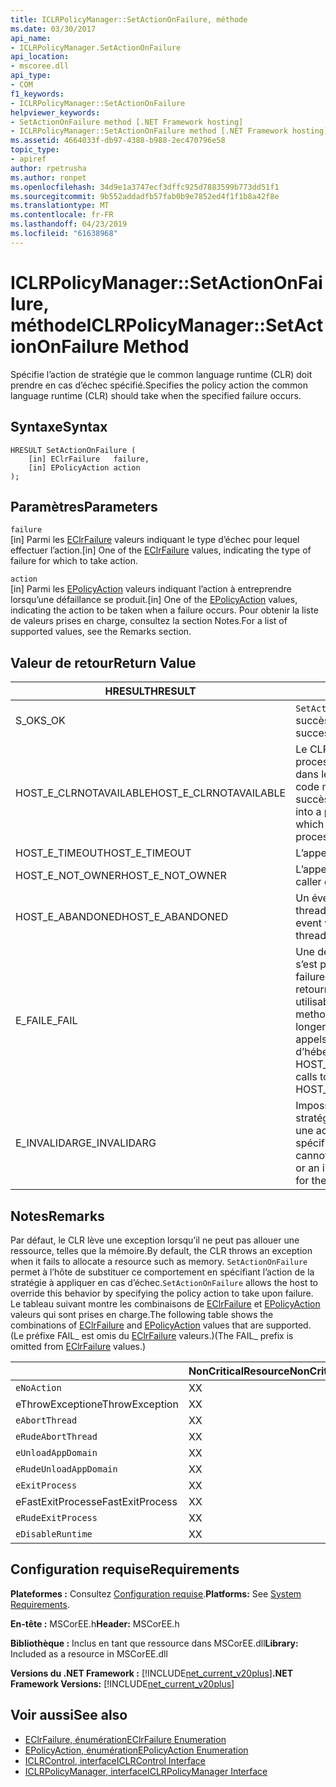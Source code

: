 ```yaml
---
title: ICLRPolicyManager::SetActionOnFailure, méthode
ms.date: 03/30/2017
api_name:
- ICLRPolicyManager.SetActionOnFailure
api_location:
- mscoree.dll
api_type:
- COM
f1_keywords:
- ICLRPolicyManager::SetActionOnFailure
helpviewer_keywords:
- SetActionOnFailure method [.NET Framework hosting]
- ICLRPolicyManager::SetActionOnFailure method [.NET Framework hosting]
ms.assetid: 4664033f-db97-4388-b988-2ec470796e58
topic_type:
- apiref
author: rpetrusha
ms.author: ronpet
ms.openlocfilehash: 34d9e1a3747ecf3dffc925d7883599b773dd51f1
ms.sourcegitcommit: 9b552addadfb57fab0b9e7852ed4f1f1b8a42f8e
ms.translationtype: MT
ms.contentlocale: fr-FR
ms.lasthandoff: 04/23/2019
ms.locfileid: "61638968"
---
```

# <a name="iclrpolicymanagersetactiononfailure-method"></a><span data-ttu-id="ef895-102">ICLRPolicyManager::SetActionOnFailure, méthode</span><span class="sxs-lookup"><span data-stu-id="ef895-102">ICLRPolicyManager::SetActionOnFailure Method</span></span>
<span data-ttu-id="ef895-103">Spécifie l’action de stratégie que le common language runtime (CLR) doit prendre en cas d’échec spécifié.</span><span class="sxs-lookup"><span data-stu-id="ef895-103">Specifies the policy action the common language runtime (CLR) should take when the specified failure occurs.</span></span>  
  
## <a name="syntax"></a><span data-ttu-id="ef895-104">Syntaxe</span><span class="sxs-lookup"><span data-stu-id="ef895-104">Syntax</span></span>  
  
```  
HRESULT SetActionOnFailure (  
    [in] EClrFailure   failure,  
    [in] EPolicyAction action  
);  
```  
  
## <a name="parameters"></a><span data-ttu-id="ef895-105">Paramètres</span><span class="sxs-lookup"><span data-stu-id="ef895-105">Parameters</span></span>  
 `failure`  
 <span data-ttu-id="ef895-106">[in] Parmi les [EClrFailure](../../../../docs/framework/unmanaged-api/hosting/eclrfailure-enumeration.md) valeurs indiquant le type d’échec pour lequel effectuer l’action.</span><span class="sxs-lookup"><span data-stu-id="ef895-106">[in] One of the [EClrFailure](../../../../docs/framework/unmanaged-api/hosting/eclrfailure-enumeration.md) values, indicating the type of failure for which to take action.</span></span>  
  
 `action`  
 <span data-ttu-id="ef895-107">[in] Parmi les [EPolicyAction](../../../../docs/framework/unmanaged-api/hosting/epolicyaction-enumeration.md) valeurs indiquant l’action à entreprendre lorsqu’une défaillance se produit.</span><span class="sxs-lookup"><span data-stu-id="ef895-107">[in] One of the [EPolicyAction](../../../../docs/framework/unmanaged-api/hosting/epolicyaction-enumeration.md) values, indicating the action to be taken when a failure occurs.</span></span> <span data-ttu-id="ef895-108">Pour obtenir la liste de valeurs prises en charge, consultez la section Notes.</span><span class="sxs-lookup"><span data-stu-id="ef895-108">For a list of supported values, see the Remarks section.</span></span>  
  
## <a name="return-value"></a><span data-ttu-id="ef895-109">Valeur de retour</span><span class="sxs-lookup"><span data-stu-id="ef895-109">Return Value</span></span>  
  
|<span data-ttu-id="ef895-110">HRESULT</span><span class="sxs-lookup"><span data-stu-id="ef895-110">HRESULT</span></span>|<span data-ttu-id="ef895-111">Description</span><span class="sxs-lookup"><span data-stu-id="ef895-111">Description</span></span>|  
|-------------|-----------------|  
|<span data-ttu-id="ef895-112">S_OK</span><span class="sxs-lookup"><span data-stu-id="ef895-112">S_OK</span></span>|<span data-ttu-id="ef895-113">`SetActionOnFailure` retourné avec succès.</span><span class="sxs-lookup"><span data-stu-id="ef895-113">`SetActionOnFailure` returned successfully.</span></span>|  
|<span data-ttu-id="ef895-114">HOST_E_CLRNOTAVAILABLE</span><span class="sxs-lookup"><span data-stu-id="ef895-114">HOST_E_CLRNOTAVAILABLE</span></span>|<span data-ttu-id="ef895-115">Le CLR n’a pas été chargé dans un processus ou le CLR est dans un état dans lequel il ne peut pas exécuter le code managé ou traiter l’appel avec succès.</span><span class="sxs-lookup"><span data-stu-id="ef895-115">The CLR has not been loaded into a process, or the CLR is in a state in which it cannot run managed code or process the call successfully.</span></span>|  
|<span data-ttu-id="ef895-116">HOST_E_TIMEOUT</span><span class="sxs-lookup"><span data-stu-id="ef895-116">HOST_E_TIMEOUT</span></span>|<span data-ttu-id="ef895-117">L’appel a expiré.</span><span class="sxs-lookup"><span data-stu-id="ef895-117">The call timed out.</span></span>|  
|<span data-ttu-id="ef895-118">HOST_E_NOT_OWNER</span><span class="sxs-lookup"><span data-stu-id="ef895-118">HOST_E_NOT_OWNER</span></span>|<span data-ttu-id="ef895-119">L’appelant ne possède pas le verrou.</span><span class="sxs-lookup"><span data-stu-id="ef895-119">The caller does not own the lock.</span></span>|  
|<span data-ttu-id="ef895-120">HOST_E_ABANDONED</span><span class="sxs-lookup"><span data-stu-id="ef895-120">HOST_E_ABANDONED</span></span>|<span data-ttu-id="ef895-121">Un événement a été annulé alors qu’un thread bloqué ou Fibre l’attendait.</span><span class="sxs-lookup"><span data-stu-id="ef895-121">An event was canceled while a blocked thread or fiber was waiting on it.</span></span>|  
|<span data-ttu-id="ef895-122">E_FAIL</span><span class="sxs-lookup"><span data-stu-id="ef895-122">E_FAIL</span></span>|<span data-ttu-id="ef895-123">Une défaillance catastrophique inconnue s’est produite.</span><span class="sxs-lookup"><span data-stu-id="ef895-123">An unknown catastrophic failure occurred.</span></span> <span data-ttu-id="ef895-124">Une fois une méthode retourne E_FAIL, le CLR n’est plus utilisable au sein du processus.</span><span class="sxs-lookup"><span data-stu-id="ef895-124">After a method returns E_FAIL, the CLR is no longer usable within the process.</span></span> <span data-ttu-id="ef895-125">Les appels suivants aux méthodes d’hébergement retournent HOST_E_CLRNOTAVAILABLE.</span><span class="sxs-lookup"><span data-stu-id="ef895-125">Subsequent calls to hosting methods return HOST_E_CLRNOTAVAILABLE.</span></span>|  
|<span data-ttu-id="ef895-126">E_INVALIDARG</span><span class="sxs-lookup"><span data-stu-id="ef895-126">E_INVALIDARG</span></span>|<span data-ttu-id="ef895-127">Impossible de définir une action de la stratégie pour l’opération spécifiée, ou une action de stratégie non valide a été spécifiée pour l’opération.</span><span class="sxs-lookup"><span data-stu-id="ef895-127">A policy action cannot be set for the specified operation, or an invalid policy action was specified for the operation.</span></span>|  
  
## <a name="remarks"></a><span data-ttu-id="ef895-128">Notes</span><span class="sxs-lookup"><span data-stu-id="ef895-128">Remarks</span></span>  
 <span data-ttu-id="ef895-129">Par défaut, le CLR lève une exception lorsqu’il ne peut pas allouer une ressource, telles que la mémoire.</span><span class="sxs-lookup"><span data-stu-id="ef895-129">By default, the CLR throws an exception when it fails to allocate a resource such as memory.</span></span> <span data-ttu-id="ef895-130">`SetActionOnFailure` permet à l’hôte de substituer ce comportement en spécifiant l’action de la stratégie à appliquer en cas d’échec.</span><span class="sxs-lookup"><span data-stu-id="ef895-130">`SetActionOnFailure` allows the host to override this behavior by specifying the policy action to take upon failure.</span></span> <span data-ttu-id="ef895-131">Le tableau suivant montre les combinaisons de [EClrFailure](../../../../docs/framework/unmanaged-api/hosting/eclrfailure-enumeration.md) et [EPolicyAction](../../../../docs/framework/unmanaged-api/hosting/epolicyaction-enumeration.md) valeurs qui sont prises en charge.</span><span class="sxs-lookup"><span data-stu-id="ef895-131">The following table shows the combinations of [EClrFailure](../../../../docs/framework/unmanaged-api/hosting/eclrfailure-enumeration.md) and [EPolicyAction](../../../../docs/framework/unmanaged-api/hosting/epolicyaction-enumeration.md) values that are supported.</span></span> <span data-ttu-id="ef895-132">(Le préfixe FAIL_ est omis du [EClrFailure](../../../../docs/framework/unmanaged-api/hosting/eclrfailure-enumeration.md) valeurs.)</span><span class="sxs-lookup"><span data-stu-id="ef895-132">(The FAIL_ prefix is omitted from [EClrFailure](../../../../docs/framework/unmanaged-api/hosting/eclrfailure-enumeration.md) values.)</span></span>  
  
||<span data-ttu-id="ef895-133">NonCriticalResource</span><span class="sxs-lookup"><span data-stu-id="ef895-133">NonCriticalResource</span></span>|<span data-ttu-id="ef895-134">CriticalResource</span><span class="sxs-lookup"><span data-stu-id="ef895-134">CriticalResource</span></span>|<span data-ttu-id="ef895-135">FatalRuntime</span><span class="sxs-lookup"><span data-stu-id="ef895-135">FatalRuntime</span></span>|<span data-ttu-id="ef895-136">OrphanedLock</span><span class="sxs-lookup"><span data-stu-id="ef895-136">OrphanedLock</span></span>|<span data-ttu-id="ef895-137">StackOverflow</span><span class="sxs-lookup"><span data-stu-id="ef895-137">StackOverflow</span></span>|<span data-ttu-id="ef895-138">AccessViolation</span><span class="sxs-lookup"><span data-stu-id="ef895-138">AccessViolation</span></span>|<span data-ttu-id="ef895-139">CodeContract</span><span class="sxs-lookup"><span data-stu-id="ef895-139">CodeContract</span></span>|  
|-|-------------------------|----------------------|------------------|------------------|-------------------|---------------------|------------------|  
|`eNoAction`|<span data-ttu-id="ef895-140">X</span><span class="sxs-lookup"><span data-stu-id="ef895-140">X</span></span>|<span data-ttu-id="ef895-141">X</span><span class="sxs-lookup"><span data-stu-id="ef895-141">X</span></span>||||<span data-ttu-id="ef895-142">N/A</span><span class="sxs-lookup"><span data-stu-id="ef895-142">N/A</span></span>||  
|<span data-ttu-id="ef895-143">eThrowException</span><span class="sxs-lookup"><span data-stu-id="ef895-143">eThrowException</span></span>|<span data-ttu-id="ef895-144">X</span><span class="sxs-lookup"><span data-stu-id="ef895-144">X</span></span>|<span data-ttu-id="ef895-145">X</span><span class="sxs-lookup"><span data-stu-id="ef895-145">X</span></span>||||<span data-ttu-id="ef895-146">N/A</span><span class="sxs-lookup"><span data-stu-id="ef895-146">N/A</span></span>||  
|`eAbortThread`|<span data-ttu-id="ef895-147">X</span><span class="sxs-lookup"><span data-stu-id="ef895-147">X</span></span>|<span data-ttu-id="ef895-148">X</span><span class="sxs-lookup"><span data-stu-id="ef895-148">X</span></span>||||<span data-ttu-id="ef895-149">N/A</span><span class="sxs-lookup"><span data-stu-id="ef895-149">N/A</span></span>|<span data-ttu-id="ef895-150">X</span><span class="sxs-lookup"><span data-stu-id="ef895-150">X</span></span>|  
|`eRudeAbortThread`|<span data-ttu-id="ef895-151">X</span><span class="sxs-lookup"><span data-stu-id="ef895-151">X</span></span>|<span data-ttu-id="ef895-152">X</span><span class="sxs-lookup"><span data-stu-id="ef895-152">X</span></span>||||<span data-ttu-id="ef895-153">N/A</span><span class="sxs-lookup"><span data-stu-id="ef895-153">N/A</span></span>|<span data-ttu-id="ef895-154">X</span><span class="sxs-lookup"><span data-stu-id="ef895-154">X</span></span>|  
|`eUnloadAppDomain`|<span data-ttu-id="ef895-155">X</span><span class="sxs-lookup"><span data-stu-id="ef895-155">X</span></span>|<span data-ttu-id="ef895-156">X</span><span class="sxs-lookup"><span data-stu-id="ef895-156">X</span></span>||<span data-ttu-id="ef895-157">X</span><span class="sxs-lookup"><span data-stu-id="ef895-157">X</span></span>||<span data-ttu-id="ef895-158">N/A</span><span class="sxs-lookup"><span data-stu-id="ef895-158">N/A</span></span>|<span data-ttu-id="ef895-159">X</span><span class="sxs-lookup"><span data-stu-id="ef895-159">X</span></span>|  
|`eRudeUnloadAppDomain`|<span data-ttu-id="ef895-160">X</span><span class="sxs-lookup"><span data-stu-id="ef895-160">X</span></span>|<span data-ttu-id="ef895-161">X</span><span class="sxs-lookup"><span data-stu-id="ef895-161">X</span></span>||<span data-ttu-id="ef895-162">X</span><span class="sxs-lookup"><span data-stu-id="ef895-162">X</span></span>|<span data-ttu-id="ef895-163">X</span><span class="sxs-lookup"><span data-stu-id="ef895-163">X</span></span>|<span data-ttu-id="ef895-164">N/A</span><span class="sxs-lookup"><span data-stu-id="ef895-164">N/A</span></span>|<span data-ttu-id="ef895-165">X</span><span class="sxs-lookup"><span data-stu-id="ef895-165">X</span></span>|  
|`eExitProcess`|<span data-ttu-id="ef895-166">X</span><span class="sxs-lookup"><span data-stu-id="ef895-166">X</span></span>|<span data-ttu-id="ef895-167">X</span><span class="sxs-lookup"><span data-stu-id="ef895-167">X</span></span>||<span data-ttu-id="ef895-168">X</span><span class="sxs-lookup"><span data-stu-id="ef895-168">X</span></span>|<span data-ttu-id="ef895-169">X</span><span class="sxs-lookup"><span data-stu-id="ef895-169">X</span></span>|<span data-ttu-id="ef895-170">N/A</span><span class="sxs-lookup"><span data-stu-id="ef895-170">N/A</span></span>|<span data-ttu-id="ef895-171">X</span><span class="sxs-lookup"><span data-stu-id="ef895-171">X</span></span>|  
|<span data-ttu-id="ef895-172">eFastExitProcess</span><span class="sxs-lookup"><span data-stu-id="ef895-172">eFastExitProcess</span></span>|<span data-ttu-id="ef895-173">X</span><span class="sxs-lookup"><span data-stu-id="ef895-173">X</span></span>|<span data-ttu-id="ef895-174">X</span><span class="sxs-lookup"><span data-stu-id="ef895-174">X</span></span>||<span data-ttu-id="ef895-175">X</span><span class="sxs-lookup"><span data-stu-id="ef895-175">X</span></span>|<span data-ttu-id="ef895-176">X</span><span class="sxs-lookup"><span data-stu-id="ef895-176">X</span></span>|<span data-ttu-id="ef895-177">N/A</span><span class="sxs-lookup"><span data-stu-id="ef895-177">N/A</span></span>||  
|`eRudeExitProcess`|<span data-ttu-id="ef895-178">X</span><span class="sxs-lookup"><span data-stu-id="ef895-178">X</span></span>|<span data-ttu-id="ef895-179">X</span><span class="sxs-lookup"><span data-stu-id="ef895-179">X</span></span>|<span data-ttu-id="ef895-180">X</span><span class="sxs-lookup"><span data-stu-id="ef895-180">X</span></span>|<span data-ttu-id="ef895-181">X</span><span class="sxs-lookup"><span data-stu-id="ef895-181">X</span></span>|<span data-ttu-id="ef895-182">X</span><span class="sxs-lookup"><span data-stu-id="ef895-182">X</span></span>|<span data-ttu-id="ef895-183">N/A</span><span class="sxs-lookup"><span data-stu-id="ef895-183">N/A</span></span>||  
|`eDisableRuntime`|<span data-ttu-id="ef895-184">X</span><span class="sxs-lookup"><span data-stu-id="ef895-184">X</span></span>|<span data-ttu-id="ef895-185">X</span><span class="sxs-lookup"><span data-stu-id="ef895-185">X</span></span>|<span data-ttu-id="ef895-186">X</span><span class="sxs-lookup"><span data-stu-id="ef895-186">X</span></span>|<span data-ttu-id="ef895-187">X</span><span class="sxs-lookup"><span data-stu-id="ef895-187">X</span></span>|<span data-ttu-id="ef895-188">X</span><span class="sxs-lookup"><span data-stu-id="ef895-188">X</span></span>|<span data-ttu-id="ef895-189">N/A</span><span class="sxs-lookup"><span data-stu-id="ef895-189">N/A</span></span>||  
  
## <a name="requirements"></a><span data-ttu-id="ef895-190">Configuration requise</span><span class="sxs-lookup"><span data-stu-id="ef895-190">Requirements</span></span>  
 <span data-ttu-id="ef895-191">**Plateformes :** Consultez [Configuration requise](../../../../docs/framework/get-started/system-requirements.md).</span><span class="sxs-lookup"><span data-stu-id="ef895-191">**Platforms:** See [System Requirements](../../../../docs/framework/get-started/system-requirements.md).</span></span>  
  
 <span data-ttu-id="ef895-192">**En-tête :** MSCorEE.h</span><span class="sxs-lookup"><span data-stu-id="ef895-192">**Header:** MSCorEE.h</span></span>  
  
 <span data-ttu-id="ef895-193">**Bibliothèque :** Inclus en tant que ressource dans MSCorEE.dll</span><span class="sxs-lookup"><span data-stu-id="ef895-193">**Library:** Included as a resource in MSCorEE.dll</span></span>  
  
 <span data-ttu-id="ef895-194">**Versions du .NET Framework :** [!INCLUDE[net_current_v20plus](../../../../includes/net-current-v20plus-md.md)]</span><span class="sxs-lookup"><span data-stu-id="ef895-194">**.NET Framework Versions:** [!INCLUDE[net_current_v20plus](../../../../includes/net-current-v20plus-md.md)]</span></span>  
  
## <a name="see-also"></a><span data-ttu-id="ef895-195">Voir aussi</span><span class="sxs-lookup"><span data-stu-id="ef895-195">See also</span></span>

- [<span data-ttu-id="ef895-196">EClrFailure, énumération</span><span class="sxs-lookup"><span data-stu-id="ef895-196">EClrFailure Enumeration</span></span>](../../../../docs/framework/unmanaged-api/hosting/eclrfailure-enumeration.md)
- [<span data-ttu-id="ef895-197">EPolicyAction, énumération</span><span class="sxs-lookup"><span data-stu-id="ef895-197">EPolicyAction Enumeration</span></span>](../../../../docs/framework/unmanaged-api/hosting/epolicyaction-enumeration.md)
- [<span data-ttu-id="ef895-198">ICLRControl, interface</span><span class="sxs-lookup"><span data-stu-id="ef895-198">ICLRControl Interface</span></span>](../../../../docs/framework/unmanaged-api/hosting/iclrcontrol-interface.md)
- [<span data-ttu-id="ef895-199">ICLRPolicyManager, interface</span><span class="sxs-lookup"><span data-stu-id="ef895-199">ICLRPolicyManager Interface</span></span>](../../../../docs/framework/unmanaged-api/hosting/iclrpolicymanager-interface.md)
